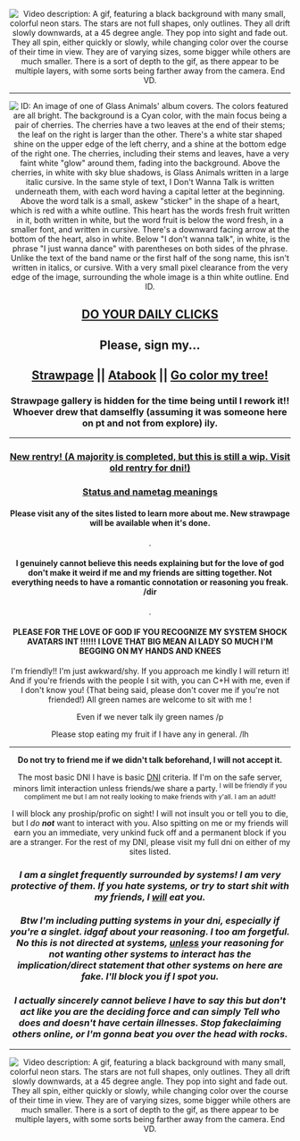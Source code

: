 *<p align=center>* ![Video description: A gif, featuring a black background with many small, colorful neon stars. The stars are not full shapes, only outlines. They all drift slowly downwards, at a 45 degree angle. They pop into sight and fade out. They all spin, either quickly or slowly, while changing color over the course of their time in view. They are of varying sizes, some bigger while others are much smaller. There is a sort of depth to the gif, as there appear to be multiple layers, with some sorts being farther away from the camera. End VD.](https://github.com/user-attachments/assets/0b3d7d33-1184-47b6-bfed-b01fef71e8e0)

---

*<p align=center>* ![ID: An image of one of Glass Animals' album covers. The colors featured are all bright. The background is a Cyan color, with the main focus being a pair of cherries. The cherries have a two leaves at the end of their stems; the leaf on the right is larger than the other. There's a white star shaped shine on the upper edge of the left cherry, and a shine at the bottom edge of the right one. The cherries, including their stems and leaves, have a very faint white "glow" around them, fading into the background. Above the cherries, in white with sky blue shadows, is Glass Animals written in a large italic cursive. In the same style of text, I Don't Wanna Talk is written underneath them, with each word having a capital letter at the beginning. Above the word talk is a small, askew "sticker" in the shape of a heart, which is red with a white outline. This heart has the words fresh fruit written in it, both written in white, but the word fruit is below the word fresh, in a smaller font, and written in cursive. There's a downward facing arrow at the bottom of the heart, also in white. Below "I don't wanna talk", in white, is the phrase "I just wanna dance" with parentheses on both sides of the phrase. Unlike the text of the band name or the first half of the song name, this isn't written in italics, or cursive. With a very small pixel clearance from the very edge of the image, surrounding the whole image is a thin white outline. End ID.](https://imgur.com/7j2nfmF.png)




## *<p align=center>* [DO YOUR DAILY CLICKS](https://arab.org/click-to-help/palestine/)

## *<p align=center>* Please, sign my...
## *<p align=center>* [Strawpage](https://chrispybeans.straw.page/) || [Atabook](https://glass-animals.atabook.org/) || [Go color my tree!](https://colormytree.me/2024/01JE8N352E1KHVX5DGTQVDVG97)
### *<p align=center>* Strawpage gallery is hidden for the time being until I rework it!! Whoever drew that damselfly (assuming it was someone here on pt and not from explore) ily. 

---

### *<p align=center>* [New rentry! (A majority is completed, but this is still a wip. Visit old rentry for dni!)](https://rentry.co/Chrissy-beans)

### *<p align=center>* [Status and nametag meanings](https://rentry.co/1-800-SPAMTONG)
#### *<p align=center>* Please visit any of the sites listed to learn more about me. New strawpage will be available when it's done.

<p align=center> .

#### *<p align=center>* I genuinely cannot believe this needs explaining but for the love of god don't make it weird if me and my friends are sitting together. Not everything needs to have a romantic connotation or reasoning you freak. /dir

<p align=center> .

#### <p align=center> PLEASE FOR THE LOVE OF GOD IF YOU RECOGNIZE MY SYSTEM SHOCK AVATARS INT !!!!!! I LOVE THAT BIG MEAN AI LADY SO MUCH I'M BEGGING ON MY HANDS AND KNEES

<p align=center> I'm friendly!! I'm just awkward/shy. If you approach me kindly I will return it! And if you're friends with the people I sit with, you can C+H with me, even if I don't know you! (That being said, please don't cover me if you're not friended!) All green names are welcome to sit with me !

<p align=center> Even if we never talk ily green names /p

*<p align=center>* Please stop eating my fruit if I have any in general. /lh


---


*<p align=center>* **__Do not try to friend me if we didn't talk beforehand, I will not accept it.__**

*<p align=center>* The most basic DNI I have is basic [DNI](https://dni-criteria.carrd.co/) criteria. If I'm on the safe server, minors limit interaction unless friends/we share a party.<sup> I will be friendly if you compliment me but I am not really looking to make friends with y'all. I am an adult!</sup> 

*<p align=center>* I will block any proship/profic on sight! I will not insult you or tell you to die, but I *do **not*** want to interact with you. Also spitting on me or my friends will earn you an immediate, very unkind fuck off and a permanent block if you are a stranger. For the rest of my DNI, please visit my full dni on either of my sites listed.

### *<p align=center>* *I am a singlet frequently surrounded by systems! I am very protective of them. If you hate systems, or try to start shit with my friends, I **<ins>will</ins>** eat you.*
### *<p align=center>* *Btw I'm including putting systems in your dni, especially if you're a singlet. idgaf about your reasoning. I too am forgetful. No this is not directed at systems, <ins>unless</ins> your reasoning for not wanting other systems to interact has the implication/direct statement that other systems on here are fake. I'll block you if I spot you.*

### *<p align=center>* *I actually sincerely cannot believe I have to say this but don't act like you are the deciding force and can simply Tell who does and doesn't have certain illnesses. Stop fakeclaiming others online, or I'm gonna beat you over the head with rocks.*
---
*<p align=center>* ![Video description: A gif, featuring a black background with many small, colorful neon stars. The stars are not full shapes, only outlines. They all drift slowly downwards, at a 45 degree angle. They pop into sight and fade out. They all spin, either quickly or slowly, while changing color over the course of their time in view. They are of varying sizes, some bigger while others are much smaller. There is a sort of depth to the gif, as there appear to be multiple layers, with some sorts being farther away from the camera. End VD.](https://github.com/user-attachments/assets/ccebceb9-7cbc-44e5-9a6d-254b0ab97b29)
